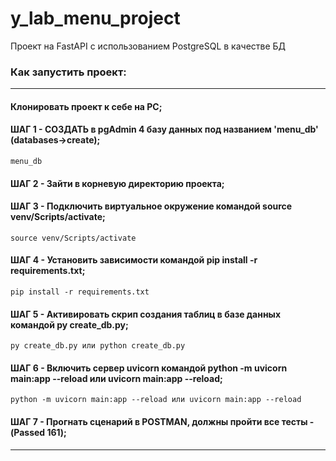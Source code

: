 # y_lab_menu_project
Проект на FastAPI с использованием PostgreSQL в качестве БД

### Как запустить проект:
****
#### Клонировать проект к себе на PC;
#### ШАГ 1 - СОЗДАТЬ в pgAdmin 4 базу данных под названием 'menu_db' (databases->create);
```
menu_db
```
#### ШАГ 2 - Зайти в корневую директорию проекта;
#### ШАГ 3 - Подключить виртуальное окружение командой source venv/Scripts/activate;
```
source venv/Scripts/activate
```
#### ШАГ 4 - Установить зависимости командой pip install -r requirements.txt;
```
pip install -r requirements.txt
```
#### ШАГ 5 - Активировать скрип создания таблиц в базе данных командой py create_db.py;
```
py create_db.py или python create_db.py
```
#### ШАГ 6 - Включить сервер uvicorn командой python -m uvicorn main:app --reload или uvicorn main:app --reload;
```
python -m uvicorn main:app --reload или uvicorn main:app --reload
```
#### ШАГ 7 - Прогнать сценарий в POSTMAN, должны пройти все тесты - (Passed 161);
****
